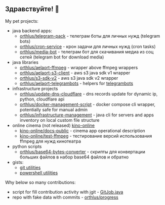 ## Здравствуйте! 👋

My pet projects:
- java backend apps:
  - [orthlus/telegram-pack](https://github.com/orthlus/telegram-pack) - телеграм боты для личных нужд (telegram bots)
  - [orthlus/cron-service](https://github.com/orthlus/cron-service) - крон задачи для личных нужд (cron tasks)
  - [orthlus/media-bot](https://github.com/orthlus/media-bot) - телеграм бот для скачивания медиа из соц сетей (telegram bot for download media)
- java libraries
  - [orthlus/aelaort-ffmpeg](https://github.com/orthlus/aelaort-ffmpeg) - wrapper above ffmpeg wrappers
  - [orthlus/aelaort-s3-client](https://github.com/orthlus/aelaort-s3-client) - aws s3 java sdk v1 wrapper
  - [orthlus/s3-sdk-v2](https://github.com/orthlus/s3-sdk-v2) - aws s3 java sdk v2 wrapper
  - [orthlus/aelaort-telegrambots](https://github.com/orthlus/aelaort-telegrambots) - helpers for [telegrambots](https://github.com/rubenlagus/TelegramBots)
- infrastructure projects
  - [orthlus/update-dns-cloudflare](https://github.com/orthlus/update-dns-cloudflare) - dns records update for dynamic ip, python, cloudflare api
  - [orthlus/docker-management-script](https://github.com/orthlus/docker-management-script) - docker compose cli wrapper, potentially safe for manual admin
  - [orthlus/infrastructure-management](https://github.com/orthlus/infrastructure-management) - java cli for servers and apps inventory on local custom file structure
- online cinema (not released) [kino-online](https://github.com/kino-online)
  - [kino-online/docs-public](https://github.com/kino-online/docs-public) - cinema app operational description
  - [kino-online/test-ffmpeg](https://github.com/kino-online/test-ffmpeg) - тестирование версий использования ffmpeg для нужд кинотеатра
- python scripts
  - [orthlus/base64-bytes-converter](https://github.com/orthlus/base64-bytes-converter) - скрипты для конвертации больших файлов в набор base64 файлов и обратно
- gists:
  - [git utilities](https://gist.github.com/orthlus/7e8212be5c16484dab9d0aea5e210a02)
  - [powershell utilities](https://gist.github.com/orthlus/728e8de8d75b4abcd12506fb69bc0448)


Why below so many contributions:
- script for fill contribution activity with jgit - [GitJob.java](https://github.com/orthlus/cron-service/blob/master/src/main/java/main/rest/GitJob.java)
- repo with fake data with commits - [orthlus/progress](https://github.com/orthlus/progress)

